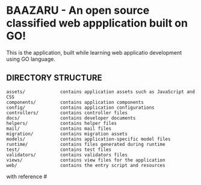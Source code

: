 BAAZARU - An open source classified web appplication built on GO!
=================================================================

This is the application, built while learning web applicatio development using GO language.


DIRECTORY STRUCTURE
-------------------

```
assets/             contains application assets such as JavaScript and CSS
components/         contains application components
config/             contains application configurations
controllers/        contains controller files
docs/               contains developer documents
helpers/            contains helper files
mail/               contains mail files
migration/          contains migration assets
models/             contains application-specific model files
runtime/            contains files generated during runtime
test/               contains test files
validators/         contains validators files
views/              contains view files for the application
web/                contains the entry script and resources
```

with reference #